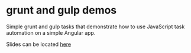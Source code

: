 grunt and gulp demos
===========

Simple grunt and gulp tasks that demonstrate how to use JavaScript task automation on a simple Angular app.

Slides can be located [here](http://www.johnpapa.net/gulp-and-grunt-at-anglebrackets/)
